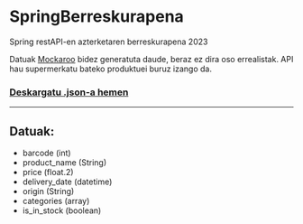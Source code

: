 # SpringBerreskurapena

Spring restAPI-en azterketaren berreskurapena 2023

Datuak [Mockaroo](https://mockaroo.com/) bidez generatuta daude, beraz ez dira oso errealistak. API hau supermerkatu bateko produktuei buruz izango da.

### [Deskargatu .json-a hemen](https://drive.filen.io/d/f42d939f-9130-4891-89a1-051160406c7c#odCxXQYyRgS2N8ZJZFtOvx0g9FvNx5AD)

---

## Datuak:

- barcode (int)
- product_name (String)
- price (float.2)
- delivery_date (datetime)
- origin (String)
- categories (array)
- is_in_stock (boolean)
